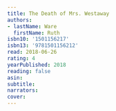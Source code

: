 ```yaml
---
title: The Death of Mrs. Westaway
authors:
- lastName: Ware
  firstName: Ruth
isbn10: '1501156217'
isbn13: '9781501156212'
read: 2018-06-26
rating: 4
yearPublished: 2018
reading: false
asin:
subtitle:
narrators:
cover:
---
```

